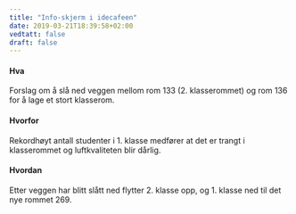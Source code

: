 ```yaml
---
title: "Info-skjerm i idecafeen"
date: 2019-03-21T18:39:58+02:00
vedtatt: false
draft: false
---
```


#### Hva

Forslag om å slå ned veggen mellom rom 133 (2. klasserommet) og rom 136 for å lage et stort klasserom.

#### Hvorfor

Rekordhøyt antall studenter i 1. klasse medfører at det er trangt i klasserommet og luftkvaliteten blir dårlig.

#### Hvordan

Etter veggen har blitt slått ned flytter 2. klasse opp, og 1. klasse ned til det nye rommet 269.
